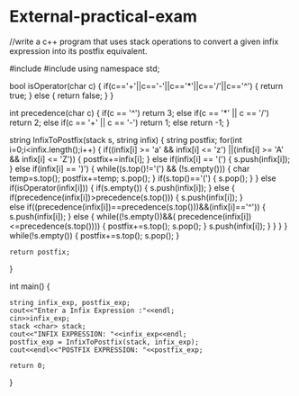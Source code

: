# External-practical-exam

//write a c++ program that uses stack operations to convert a given infix expression into its postfix equivalent.

#include<iostream>
#include<stack>
using namespace std;

bool isOperator(char c)
{
	if(c=='+'||c=='-'||c=='*'||c=='/'||c=='^')
	{
		return true;
	}
	else
	{
		return false;
	}
}

int precedence(char c) 
{ 
    if(c == '^') 
    return 3; 
    else if(c == '*' || c == '/') 
    return 2; 
    else if(c == '+' || c == '-') 
    return 1; 
    else
    return -1; 
} 

string InfixToPostfix(stack<char> s, string infix)
{
	string postfix;
	for(int i=0;i<infix.length();i++)
	{
		if((infix[i] >= 'a' && infix[i] <= 'z')
		||(infix[i] >= 'A' && infix[i] <= 'Z'))
		{
			postfix+=infix[i];
		}
		else if(infix[i] == '(')
		{
			s.push(infix[i]);
		}
		else if(infix[i] == ')')
		{
			while((s.top()!='(') && (!s.empty()))
			{
				char temp=s.top();
				postfix+=temp;
				s.pop();
			}
			if(s.top()=='(')
			{
				s.pop();
			}
		}
		else if(isOperator(infix[i]))
		{
			if(s.empty())
			{
				s.push(infix[i]);
			}
			else
			{
				if(precedence(infix[i])>precedence(s.top()))
				{
					s.push(infix[i]);
				}	
				else if((precedence(infix[i])==precedence(s.top()))&&(infix[i]=='^'))
				{
					s.push(infix[i]);
				}
				else
				{
					while((!s.empty())&&( precedence(infix[i])<=precedence(s.top())))
					{
						postfix+=s.top();
						s.pop();
					}
					s.push(infix[i]);
				}
			}
		}
	}
	while(!s.empty())
	{
		postfix+=s.top();
		s.pop();
	}
	
	return postfix;
}

int main() 
{  

  	string infix_exp, postfix_exp;
  	cout<<"Enter a Infix Expression :"<<endl;
  	cin>>infix_exp;
  	stack <char> stack;
	cout<<"INFIX EXPRESSION: "<<infix_exp<<endl;
  	postfix_exp = InfixToPostfix(stack, infix_exp);
  	cout<<endl<<"POSTFIX EXPRESSION: "<<postfix_exp;
	  
	return 0;
}
